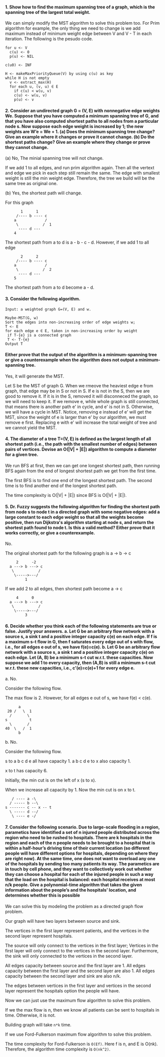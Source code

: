 #### 1. Show how to find the maximum spanning tree of a graph, which is the spanning tree of the largest total weight.

We can simply modify the MST algorithm to solve this problem too.
For Prim algorithm for example, the only thing we need to change is we add maximum instead of minimum weight edge between V and V - T in each iteration. The following is the pesudo code.

```
for u <- V
  c(u) <- 0
  p(u) <- NIL

c(u0) <- INF

H <- makeMaxPriorityQueue(V) by using c(u) as key
while H is not empty
  v <- extract_max(H)
  for each u, (v, u) ∈ E
    if c(u) < w(u, v)
    c(u) <- w(u, v)
    p(u) <- v
```

#### 2. Consider an undirected graph G = (V, E) with nonnegative edge weights We. Suppose that you have computed a minimum spanning tree of G, and that you have also computed shortest paths to all nodes from a particular node s. Now suppose each edge weight is increased by 1; the new weights are W’e = We + 1. (a) Does the minimum spanning tree change? Give an example where it changes or prove it cannot change. (b) Do the shortest paths change? Give an example where they change or prove they cannot change.

(a) No, The minial spanning tree will not change.

If we add 1 to all edges, and run prim algorithm again. Then all the vertext and edge we pick in each step still remain the same. The edge with smallest weight is still the min weight edge. Therefore, the tree we build will be the same tree as original one.

(b) Yes, the shortest path will change.

For this graph

```
       1      1
     /---- b ---- c
    a             /
     \           /  1
      ---- d ---
    4
```

The shortest path from a to d is a - b - c - d.
However, if we add 1 to all edge

```
       2      2
     /---- b ---- c
    a             /
     \           /  2
      ---- d ---
    5
```

The shortest path from a to d become a - d.

#### 3. Consider the following algorithm.

```
Input: a weighted graph G=(V, E) and w.

Maybe-MST(G, w)
Sort the edges into non-increasing order of edge weights w;
T <- E
for each edge e ∈ E, taken in non-increasing order by weight
 if T-{e} is a connected graph
 T <- T-{e}
Output T
```

#### Either prove that the output of the algorithm is a minimum-spanning tree or give a counterexample when the algorithm does not output a minimum-spanning tree.

Yes, it will generate the MST.

Let S be the MST of graph G. When we rmeove the heaviest edge e from graph, that edge may be in S or not in S. If e is not in the S, then we are good to remove it. If it is in the S, removed it will disconneced the graph, so we will need to keep it. If we remove e, while whole graph is still connected, that means there is another path e' in cycle, and e' is not in S. Otherwise, we will have a cycle in MST. Notice, removing e instead of e' will get the MST, since the weight of e is larger than e' by our algorithm, we must remove e first. Replacing e with e' will increase the total weight of tree and we cannot yield the MST.

#### 4. The diameter of a tree T=(V, E) is defined as the largest length of all shortest path (i.e., the path with the smallest number of edges) between pairs of vertices. Devise an O(|V| + |E|) algorithm to compute a diameter for a given tree.

We run BFS at first, then we can get one longest shortest path, then running BFS again from the end of longest shortest path we get from the first time.

The first BFS is to find one end of the longest shortest path. The second time is to find another end of the longest shortest path.

The time complexity is O(|V| + |E|) since BFS is O(|V| + |E|).

#### 5. Dr. Fuzzy suggests the following algorithm for finding the shortest path from node s to node t in a directed graph with some negative edges: add a large constant to each edge weight so that all the weights become positive, then run Dijkstra's algorithm starting at node s, and return the shortest path found to node t. Is this a valid method? Either prove that it works correctly, or give a counterexample.

No.

The original shortest path for the following graph is a -> b -> c

```
     2      -2
  a ---> b ---> c
   \           /
    \----->---/
         1
```

If we add 2 to all edges, then shortest path become a -> c

```
     4      0
  a ---> b ---> c
   \           /
    \----->---/
         3
```

#### 6. Decide whether you think each of the following statements are true or false. Justify your answers. a. Let G be an arbitrary flow network with a source s, a sink t and a positive integer capacity c(e) on each edge. If f is a maximum s-t flow in G, then f saturates every edge out of s with flow, i.e., for all edges e out of s, we have f(e)=c(e). b. Let G be an arbitrary flow network with a source s, a sink t and a positive integer capacity c(e) on each edge. Let (A, B) be a minimum s-t cut w.r.t. these capacities. Now suppose we add 1 to every capacity, then (A,B) is still a minimum s-t cut w.r.t. these new capacities, i.e., c’(e)=c(e)+1 for every edge e.

a. No.

Consider the following flow.

The max flow is 2. However, for all edges e out of s, we have f(e) < c(e).

```
      a
 20 /   \  1
  /       \
s          t
  \       /
40  \   /  1
      b
```

b. No.

Consider the following flow.

s to a b c d e all have capacity 1. a b c d e to x also capacity 1.

x to t has capacity 6.

Initially, the min cut is on the left of x (s to x).

When we increase all capacity by 1.
Now the min cut is on x to t.

```
   / ---- a -\
  / ----- b --\
s ------- c -- x -- t
  \ ----- d --/
   \ ---- e -/
```

#### 7. Consider the following scenario. Due to large-scale flooding in a region, parametics have identified a set of n injured people distributed across the region who need to be rushed to hospitals. There are k hospitals in the region and each of the n people needs to be brought to a hospital that is within a half-hour’s driving time of their current location (so different people will have different options for hospitals, depending on where they are right now). At the same time, one does not want to overload any one of the hospitals by sending too many patients its way. The parametics are in touch by cell phone, and they want to collectively work out whether they can choose a hospital for each of the injured people in such a way that the load on the hospital is balanced: each hospital receives at most n/k people. Give a polynomial-time algorithm that takes the given information about the people’s and the hospitals’ location, and determines whether this is possible

We can solve this by modeling the problem as a directed graph flow problem.

Our graph will have two layers between source and sink.

The vertices in the first layer represent patients, and the vertices in the second layer represent hospitals.

The source will only connect to the vertices in the first layer; Vertices in the first layer will only connect to the vertices in the second layer. Furthermore, the sink will only connected to the vertices in the second layer.

All edges capacity between source and the first layer are 1.
All edges capacity between the first layer and the second layer are also 1.
All edges capacity between the second layer and sink are also n/k.

The edges between vertices in the first layer and vertices in the second layer represent the hospitals option the people will have.

Now we can just use the maximum flow algorithm to solve this problem.

If we the max flow is n, then we know all patients can be sent to hospitals in time. Otherwise, it is not.

Building graph will take `n*k` time.

If we use Ford-Fulkerson maximum flow algorithm to solve this problem.

The time complexity for Ford-Fulkerson is `O(Ef)`. Here f is n, and E is O(nk).
Therefore, the algorithm time complexity is `O(nk^2)`.
